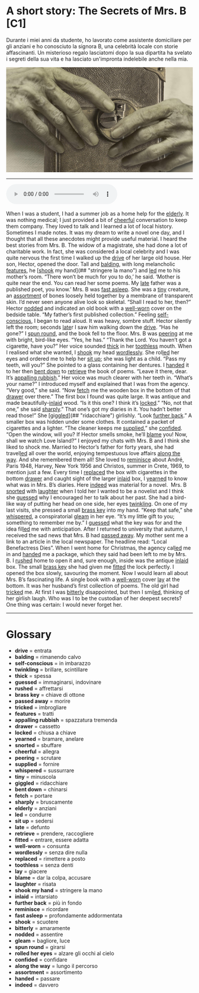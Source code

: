 # A short story: The Secrets of Mrs. B   [C1]

Durante i miei anni da studente, ho lavorato come assistente domiciliare per gli anziani e ho conosciuto la signora B, una celebrità locale con storie affascinanti. Un misterioso regalo lasciatomi dopo la sua dipartita ha svelato i segreti della sua vita e ha lasciato un'impronta indelebile anche nella mia.

![](A%20short%20story%20The%20Secrets%20of%20Mrs.%20B.jpg)

--------------

<div>
<audio controls autoplay>
    <source src="https://raw.githubusercontent.com/dartie/knowledge-base/main/English/SpeakUp/2023-06/A%20short%20story%20The%20Secrets%20of%20Mrs.%20B.mp3" type="audio/mpeg">
</audio>
</div>


When I was a student, I had a summer job as a home help for the [elderly](## "anziani"). It was nothing medical; I just provided a bit of [cheerful](## "allegra") conversation to keep them company. They loved to talk and I learned a lot of local history. Sometimes I made notes. It was my dream to write a novel one day, and I thought that all these anecdotes might provide useful material.
I heard the best stories from Mrs. B. The widow of a magistrate, she had done a lot of charitable work. In fact, she was considered a local celebrity and I was quite nervous the first time I walked up the [drive](## "entrata") of her large old house. Her son, Hector, opened the door. Tall and [balding](## "rimanendo calvo"), with long melancholic [features](## "tratti"), he [[shook](## "scuotere") my hand](## "stringere la mano") and [led](## "condurre") me to his mother’s room.
“There won’t be much for you to do,’ he said. ‘Mother is quite near the end. You can read her some poems. My [late](## "defunto") father was a published poet, you know.’
Mrs. B was [fast asleep](## "profondamente addormentata"). She was a [tiny](## "minuscola") creature, an [assortment](## "assortimento") of bones loosely held together by a membrane of transparent skin. I’d never seen anyone alive look so skeletal.
“Shall I read to her, then?”
Hector [nodded](## "assentire") and indicated an old book with a [well-worn](## "consunta") cover on the bedside table. “My father’s first published collection.”
Feeling [self-conscious](## "in imbarazzo"), I began to read aloud. It was heavy, sombre stuff. Hector silently left the room; seconds [late](## "defunto")r I saw him walking down the [drive](## "entrata").
“Has he gone?”
I [spun round](## "girarsi"), and the book fell to the floor. Mrs. B was  [peering](## "scrutare") at me with bright, bird-like eyes.
“Yes, he has.”
“Thank the Lord. You haven’t got a cigarette, have you?”
Her voice sounded [thick](## "spessa") in her [toothless](## "senza denti") mouth. When I realised what she wanted, I [shook](## "scuotere") my head [wordlessly](## "senza dire nulla"). She rol[led](## "condurre") her eyes and ordered me to help her [sit up](## "sedersi"); she was light as a child.
“Pass my teeth, will you?” She pointed to a glass containing her dentures. I [handed](## "passare") it to her then [bent down](## "chinarsi") to [retrieve](## "prendere, raccogliere") the book of poems.
“Leave it there, dear. It’s [appalling rubbish](## "spazzatura tremenda").” Her voice was much clearer with her teeth in. “What’s your name?”
I introduced myself and explained that I was from the agency.
“Very good,” she said. “Now [fetch](## "portare") me the wooden box in the bottom of that [drawer](## "cassetto") over there.”
The first box I found was quite large. It was antique and made beautifully-[inlaid](## "intarsiato") wood.
“Is it this one? I think it’s [locked](## "chiusa a chiave").”
“No, not that one,” she said [sharply](## "bruscamente").” That one’s got my diaries in it. You hadn’t better read those!” She [gigg[led](## "condurre")](## "ridacchiare") girlishly. “Look [further back](## "più in fondo").”
A smaller box was hidden under some clothes. It contained a packet of cigarettes and a lighter.
“The cleaner keeps me [supplied](## "fornire"),” she [confided](## "confidare"). “Open the window, will you? If Hector smells smoke, he’ll [blame](## "dar la colpa, accusare") you! Now, shall we watch Love Island?”
I enjoyed my chats with Mrs. B and I think she liked to shock me. Married to Hector’s father for forty years, she had travel[led](## "condurre") all over the world, enjoying tempestuous love affairs [along the way](## "lungo il percorso"). And she remembered them all!
She loved to [reminisce](## "ricordare") about André, Paris 1948, Harvey, New York 1956 and Christos, summer in Crete, 1969, to mention just a few. Every time I [replaced](## "rimettere a posto") the box with cigarettes in the bottom [drawer](## "cassetto") and caught sight of the larger [inlaid](## "intarsiato") box, I [yearned](## "bramare, anelare") to know what was in Mrs. B’s diaries. Here [indeed](## "davvero") was material for a novel. 
Mrs. B [snorted](## "sbuffare") with [laughter](## "risata") when I told her I wanted to be a novelist and I think she [guessed](## "immaginarsi, indovinare") why I encouraged her to talk about her past. She had a bird-like way of putting her head on one side, her eyes [twinkling](## "brillare, scintillare"). On one of my last visits, she pressed a small [brass key](## "chiave di ottone") into my hand. “Keep that safe,” she [whispered](## "sussurrare"), a conspiratorial [gleam](## "bagliore, luce") in her eye. “It’s my little gift to you; something to remember me by.” I [guessed](## "immaginarsi, indovinare") what the key was for and the idea fil[led](## "condurre") me with anticipation.
After I returned to university that autumn, I received the sad news that Mrs. B had [passed away](## "morire"). My mother sent me a link to an article in the local newspaper. The headline read: “Local Benefactress Dies”.
When I went home for Christmas, the agency cal[led](## "condurre") me in and [handed](## "passare") me a package, which they said had been left to me by Mrs. B. I [rushed](## "affrettarsi") home to open it and, sure enough, inside was the antique [inlaid](## "intarsiato") box. The small [brass key](## "chiave di ottone") she had given me [fitted](## "entrare, essere adatta") the lock perfectly. I opened the box slowly, savouring the moment. Now I would learn all about Mrs. B’s fascinating life.
A single book with a [well-worn](## "consunta") cover [lay](## "giacere") at the bottom. It was her husband’s first collection of poems. The old girl had [tricked](## "imbrogliare") me. At first I was [bitterly](## "amaramente") disappointed, but then I smi[led](## "condurre"), thinking of her girlish laugh. Who was I to be the custodian of her deepest secrets? One thing was certain: I would never forget her.
 

--------------

<div style = "display:block; clear:both; page-break-after:always;"></div>

# Glossary
* **drive** = entrata
* **balding** = rimanendo calvo
* **self-conscious** = in imbarazzo
* **twinkling** = brillare, scintillare
* **thick** = spessa
* **guessed** = immaginarsi, indovinare
* **rushed** = affrettarsi
* **brass key** = chiave di ottone
* **passed away** = morire
* **tricked** = imbrogliare
* **features** = tratti
* **appalling rubbish** = spazzatura tremenda
* **drawer** = cassetto
* **locked** = chiusa a chiave
* **yearned** = bramare, anelare
* **snorted** = sbuffare
* **cheerful** = allegra
* **peering** = scrutare
* **supplied** = fornire
* **whispered** = sussurrare
* **tiny** = minuscola
* **giggled** = ridacchiare
* **bent down** = chinarsi
* **fetch** = portare
* **sharply** = bruscamente
* **elderly** = anziani
* **led** = condurre
* **sit up** = sedersi
* **late** = defunto
* **retrieve** = prendere, raccogliere
* **fitted** = entrare, essere adatta
* **well-worn** = consunta
* **wordlessly** = senza dire nulla
* **replaced** = rimettere a posto
* **toothless** = senza denti
* **lay** = giacere
* **blame** = dar la colpa, accusare
* **laughter** = risata
* **shook my hand** = stringere la mano
* **inlaid** = intarsiato
* **further back** = più in fondo
* **reminisce** = ricordare
* **fast asleep** = profondamente addormentata
* **shook** = scuotere
* **bitterly** = amaramente
* **nodded** = assentire
* **gleam** = bagliore, luce
* **spun round** = girarsi
* **rolled her eyes** = alzare gli occhi al cielo
* **confided** = confidare
* **along the way** = lungo il percorso
* **assortment** = assortimento
* **handed** = passare
* **indeed** = davvero
